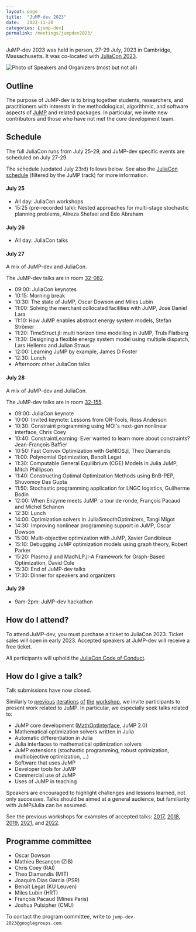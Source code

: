 ```yaml
---
layout: page
title:  "JuMP-dev 2023"
date:   2022-11-20
categories: [jump-dev]
permalink: /meetings/jumpdev2023/
---
```


JuMP-dev 2023 was held in person, 27-29 July, 2023 in Cambridge,
Massachusetts. It was co-located with [JuliaCon 2023](https://juliacon.org/2023).

<img src="/assets/jump-dev-workshops/jump_dev_2023_speakers.jpg" alt="Photo of Speakers and Organizers (most but not all)">

## Outline

The purpose of JuMP-dev is to bring together students, researchers, and
practitioners with interests in the methodological, algorithmic, and software aspects of
[JuMP](https://github.com/jump-dev/JuMP.jl) and related packages. In particular,
we invite new contributors and those who have not met the core development team.

## Schedule

The full JuliaCon runs from July 25-29, and JuMP-dev specific events are
scheduled on July 27-29.

The schedule (updated July 23rd) follows below. See also the
[JuliaCon schedule](https://pretalx.com/juliacon2023/schedule/)
(filtered by the JuMP track) for more information.

#### July 25

 * All day: JuliaCon workshops
 * 15:25 (pre-recorded talk): Nested approaches for multi-stage stochastic planning problems, Alireza Shefaei and Edo Abraham

#### July 26

 * All day: JuliaCon talks

#### July 27

A mix of JuMP-dev and JuliaCon.

The JuMP-dev talks are in room [32-082](https://whereis.mit.edu/?go=32).

 * 09:00: JuliaCon keynotes
 * 10:15: Morning break
 * 10:30: The state of JuMP, Oscar Dowson and Miles Lubin
 * 11:00: Solving the merchant collocated facilities with JuMP, Jose Daniel Lara
 * 11:10: How JuMP enables abstract energy system models, Stefan Strömer
 * 11:20: TimeStruct.jl: multi horizon time modelling in JuMP, Truls Flatberg
 * 11:30: Designing a flexible energy system model using multiple dispatch, Lars Hellemo and Julian Straus
 * 12:00: Learning JuMP by example, James D Foster
 * 12:30: Lunch
 * Afternoon: other JuliaCon talks

#### July 28

A mix of JuMP-dev and JuliaCon.

The JuMP-dev talks are in room [32-155](https://whereis.mit.edu/?go=32).

 * 09:00: JuliaCon keynote
 * 10:00: Invited keynote: Lessons from OR-Tools, Ross Anderson
 * 10:30: Constraint programming using MOI's next-gen nonlinear interface, Chris Coey
 * 10:40: ConstraintLearning: Ever wanted to learn more about constraints? Jean-François Baffier
 * 10:50: Fast Convex Optimization with GeNIOS.jl, Theo Diamandis
 * 11:00: Polynomial Optimization, Benoît Legat
 * 11:30: Computable General Equilibrium (CGE) Models in Julia JuMP, Mitch Phillipson
 * 11:40: Constructing Optimal Optimization Methods using BnB-PEP, Shuvomoy Das Gupta
 * 11:50: Stochastic programming application for LNGC logistics, Guilherme Bodin
 * 12:00: When Enzyme meets JuMP: a tour de ronde, François Pacaud and Michel Schanen
 * 12:30: Lunch
 * 14:00: Optimization solvers in JuliaSmoothOptimizers, Tangi Migot
 * 14:30: Improving nonlinear programming support in JuMP, Oscar Dowson
 * 15:00: Multi-objective optimization with JuMP, Xavier Gandibleux
 * 15:10: Debugging JuMP optimization models using graph theory, Robert Parker
 * 15:20: Plasmo.jl and MadNLP.jl-A Framework for Graph-Based Optimization, David Cole
 * 15:30: End of JuMP-dev talks
 * 17:30: Dinner for speakers and organizers

#### July 29

 * 9am-2pm: JuMP-dev hackathon

## How do I attend?

To attend JuMP-dev, you must purchase a ticket to JuliaCon 2023. Ticket sales
will open in early 2023. Accepted speakers at JuMP-dev will receive a free
ticket.

All participants will uphold the [JuliaCon Code of Conduct](https://juliacon.org/2023/coc/).

## How do I give a talk?

Talk submissions have now closed.

Similarly to [previous](/meetings/mit2017) [iterations](/meetings/bordeaux2018)
[of](/meetings/santiago2019) [the](/meetings/juliacon2021) [workshop](/meetings/juliacon2022),
we invite participants to present work related to JuMP. In particular, we
especially seek talks related to:

- JuMP core development ([MathOptInterface](https://github.com/JuliaOpt/MathOptInterface.jl), JuMP 2.0)
- Mathematical optimization solvers written in Julia
- Automatic differentiation in Julia
- Julia interfaces to mathematical optimization solvers
- JuMP extensions (stochastic programming, robust optimization, multiobjective optimization, ...)
- Software that uses JuMP
- Developer tools for JuMP
- Commercial use of JuMP
- Uses of JuMP in teaching

Speakers are encouraged to highlight challenges and lessons learned, not only
successes. Talks should be aimed at a general audience, but familiarity with
JuMP/Julia can be assumed.

See the previous workshops for examples of accepted talks: [2017](/meetings/mit2017/),
[2018](/meetings/bordeaux2018/), [2019](/meetings/santiago2019),
[2021](/meetings/juliacon2021), and [2022](/meetings/juliacon2022).

## Programme committee

 * Oscar Dowson
 * Mathieu Besançon (ZIB)
 * Chris Coey (RAI)
 * Theo Diamandis (MIT)
 * Joaquim Dias Garcia (PSR)
 * Benoît Legat (KU Leuven)
 * Miles Lubin (HRT)
 * François Pacaud (Mines Paris)
 * Joshua Pulsipher (CMU)

To contact the program committee, write to `jump-dev-2023@googlegroups.com`.
